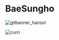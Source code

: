 # BaeSungho





![gitbanner_hansol](https://tva1.sinaimg.cn/large/e6c9d24egy1h6m86nwttxj22aj0hiabx.jpg)

![curri](https://tva1.sinaimg.cn/large/e6c9d24egy1h6m8g413dwj21hc0u0dja.jpg)
